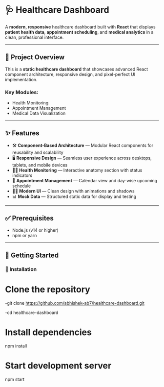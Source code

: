 # 🩺 Healthcare Dashboard

A **modern, responsive** healthcare dashboard built with **React** that displays **patient health data**, **appointment scheduling**, and **medical analytics** in a clean, professional interface.

---

## 🎯 Project Overview

This is a **static healthcare dashboard** that showcases advanced React component architecture, responsive design, and pixel-perfect UI implementation.

### Key Modules:
- Health Monitoring  
- Appointment Management  
- Medical Data Visualization  

---

## ✨ Features

- 🛠️ **Component-Based Architecture** — Modular React components for reusability and scalability  
- 🖥️ **Responsive Design** — Seamless user experience across desktops, tablets, and mobile devices  
- 🧑‍⚕️ **Health Monitoring** — Interactive anatomy section with status indicators  
- 📅 **Appointment Management** — Calendar view and day-wise upcoming schedule  
- 👨‍💻 **Modern UI** — Clean design with animations and shadows  
- 📊 **Mock Data** — Structured static data for display and testing  

---


## ✅ Prerequisites

- Node.js (v14 or higher)  
- npm or yarn

---

## 🚀 Getting Started

### 🧩 Installation

# Clone the repository
-git clone https://github.com/abhishek-ab7/healthcare-dashboard.git

-cd healthcare-dashboard

# Install dependencies
npm install

# Start development server
npm start
